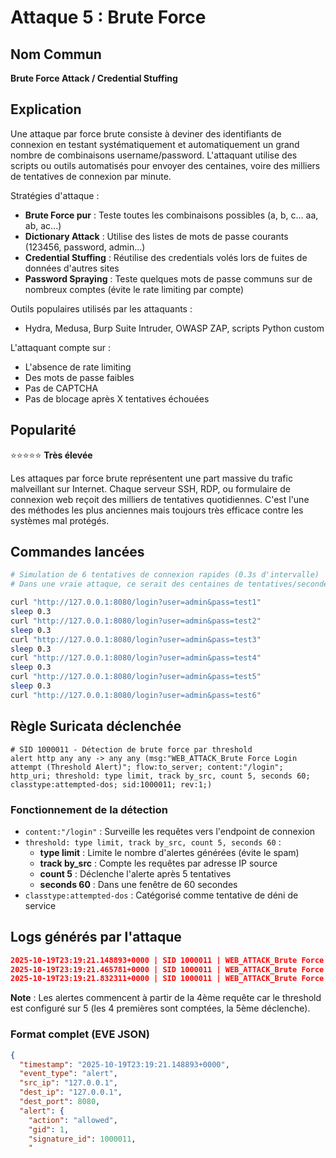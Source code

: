 # Attaque 5 : Brute Force

## Nom Commun
**Brute Force Attack / Credential Stuffing**

## Explication
Une attaque par force brute consiste à deviner des identifiants de connexion en testant systématiquement et automatiquement un grand nombre de combinaisons username/password. L'attaquant utilise des scripts ou outils automatisés pour envoyer des centaines, voire des milliers de tentatives de connexion par minute.

Stratégies d'attaque :
- **Brute Force pur** : Teste toutes les combinaisons possibles (a, b, c... aa, ab, ac...)
- **Dictionary Attack** : Utilise des listes de mots de passe courants (123456, password, admin...)
- **Credential Stuffing** : Réutilise des credentials volés lors de fuites de données d'autres sites
- **Password Spraying** : Teste quelques mots de passe communs sur de nombreux comptes (évite le rate limiting par compte)

Outils populaires utilisés par les attaquants :
- Hydra, Medusa, Burp Suite Intruder, OWASP ZAP, scripts Python custom

L'attaquant compte sur :
- L'absence de rate limiting
- Des mots de passe faibles
- Pas de CAPTCHA
- Pas de blocage après X tentatives échouées

## Popularité
⭐⭐⭐⭐⭐ **Très élevée**

Les attaques par force brute représentent une part massive du trafic malveillant sur Internet. Chaque serveur SSH, RDP, ou formulaire de connexion web reçoit des milliers de tentatives quotidiennes. C'est l'une des méthodes les plus anciennes mais toujours très efficace contre les systèmes mal protégés.

## Commandes lancées

```bash
# Simulation de 6 tentatives de connexion rapides (0.3s d'intervalle)
# Dans une vraie attaque, ce serait des centaines de tentatives/seconde

curl "http://127.0.0.1:8080/login?user=admin&pass=test1"
sleep 0.3
curl "http://127.0.0.1:8080/login?user=admin&pass=test2"
sleep 0.3
curl "http://127.0.0.1:8080/login?user=admin&pass=test3"
sleep 0.3
curl "http://127.0.0.1:8080/login?user=admin&pass=test4"
sleep 0.3
curl "http://127.0.0.1:8080/login?user=admin&pass=test5"
sleep 0.3
curl "http://127.0.0.1:8080/login?user=admin&pass=test6"
```

## Règle Suricata déclenchée

```
# SID 1000011 - Détection de brute force par threshold
alert http any any -> any any (msg:"WEB_ATTACK_Brute Force Login attempt (Threshold Alert)"; flow:to_server; content:"/login"; http_uri; threshold: type limit, track by_src, count 5, seconds 60; classtype:attempted-dos; sid:1000011; rev:1;)
```

### Fonctionnement de la détection
- `content:"/login"` : Surveille les requêtes vers l'endpoint de connexion
- `threshold: type limit, track by_src, count 5, seconds 60` :
  - **type limit** : Limite le nombre d'alertes générées (évite le spam)
  - **track by_src** : Compte les requêtes par adresse IP source
  - **count 5** : Déclenche l'alerte après 5 tentatives
  - **seconds 60** : Dans une fenêtre de 60 secondes
- `classtype:attempted-dos` : Catégorisé comme tentative de déni de service

## Logs générés par l'attaque

```json
2025-10-19T23:19:21.148893+0000 | SID 1000011 | WEB_ATTACK_Brute Force Login attempt (Threshold Alert) | URL: /login?user=admin&pass=test4
2025-10-19T23:19:21.465781+0000 | SID 1000011 | WEB_ATTACK_Brute Force Login attempt (Threshold Alert) | URL: /login?user=admin&pass=test5
2025-10-19T23:19:21.832311+0000 | SID 1000011 | WEB_ATTACK_Brute Force Login attempt (Threshold Alert) | URL: /login?user=admin&pass=test6
```

**Note** : Les alertes commencent à partir de la 4ème requête car le threshold est configuré sur 5 (les 4 premières sont comptées, la 5ème déclenche).

### Format complet (EVE JSON)

```json
{
  "timestamp": "2025-10-19T23:19:21.148893+0000",
  "event_type": "alert",
  "src_ip": "127.0.0.1",
  "dest_ip": "127.0.0.1",
  "dest_port": 8080,
  "alert": {
    "action": "allowed",
    "gid": 1,
    "signature_id": 1000011,
    "

